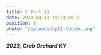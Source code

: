 ```yaml
---
title: C Port 11
date: 2024-04-11 19:23:00 Z
position: 0
photo: "/uploads/cp11-fdccbc.png"
---
```


***2023, Crab Orchard KY***